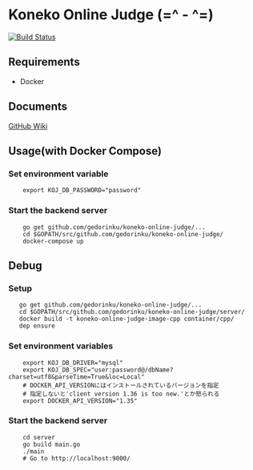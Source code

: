 # Koneko Online Judge (=^ - ^=)
[![Build Status](https://travis-ci.org/gedorinku/koneko-online-judge.svg?branch=master)](https://travis-ci.org/gedorinku/koneko-online-judge)

## Requirements
- Docker

## Documents
[GitHub Wiki](https://github.com/gedorinku/koneko-online-judge/wiki)

## Usage(with Docker Compose)

### Set environment variable
```
    export KOJ_DB_PASSWORD="password"
```

### Start the backend server
```
    go get github.com/gedorinku/koneko-online-judge/...
    cd $GOPATH/src/github.com/gedorinku/koneko-online-judge/
    docker-compose up
```

## Debug

### Setup
```
   go get github.com/gedorinku/koneko-online-judge/...
   cd $GOPATH/src/github.com/gedorinku/koneko-online-judge/server/
   docker build -t koneko-online-judge-image-cpp container/cpp/
   dep ensure
```

### Set environment variables
```
    export KOJ_DB_DRIVER="mysql"
    export KOJ_DB_SPEC="user:password@/dbName?charset=utf8&parseTime=True&loc=Local"
    # DOCKER_API_VERSIONにはインストールされているバージョンを指定
    # 指定しないと'client version 1.36 is too new.'とか怒られる
    export DOCKER_API_VERSION="1.35"
```

### Start the backend server
```
    cd server
    go build main.go
    ./main
    # Go to http://localhost:9000/
```

